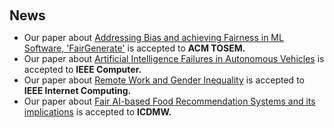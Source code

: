 <h2 style="margin: 60px 0px 10px;">News</h2>

<ul>
<li> Our paper about <a href="./publications">Addressing Bias and achieving Fairness in ML Software, 'FairGenerate'</a> is accepted to <b> ACM TOSEM.</b></li>
<li> Our paper about <a href="./publications">Artificial Intelligence Failures in Autonomous Vehicles</a> is accepted to <b> IEEE Computer.</b></li>
<li> Our paper about <a href="./publications">Remote Work and Gender Inequality</a> is accepted to <b> IEEE Internet Computing.</b></li>
<li> Our paper about <a href="./publications">Fair AI-based Food Recommendation Systems and its implications</a> is accepted to <b> ICDMW.</b></li>
</ul>

<!-- 

<ul>
<li><strong>[April. 2025]</strong> Our paper about <a href="./publications">Addressing Bias and achieving Fairness in ML Software, 'FairGenerate'</a> is accepted to <b> ACM TOSEM.</b></li>
<li><strong>[Oct. 2024]</strong> Our paper about <a href="./publications">Artificial Intelligence Failures in Autonomous Vehicles</a> is accepted to <b> IEEE Computer.</b></li>
<li><strong>[Nov. 2023]</strong> Our paper about <a href="./publications">Remote Work and Gender Inequality</a> is accepted to <b> IEEE Internet Computing.</b></li>
<li><strong>[Nov. 2022]</strong> Our paper about <a href="./publications">Fair AI-based Food Recommendation Systems and its implications</a> is accepted to <b> ICDMW.</b></li>
</ul>

-->
